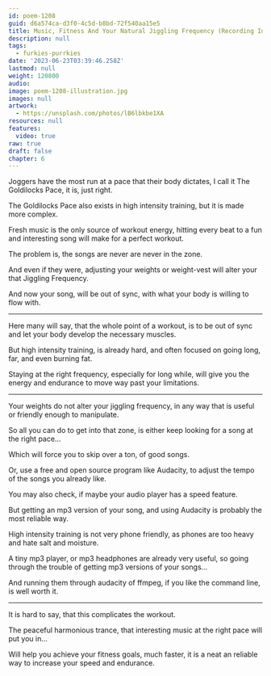 ```yaml
---
id: poem-1208
guid: d6a574ca-d3f0-4c5d-b8bd-72f540aa15e5
title: Music, Fitness And Your Natural Jiggling Frequency (Recording In Progress)
description: null
tags:
  - furkies-purrkies
date: '2023-06-23T03:39:46.258Z'
lastmod: null
weight: 120800
audio:
image: poem-1208-illustration.jpg
images: null
artwork:
  - https://unsplash.com/photos/lB6lbkbe1XA
resources: null
features:
  video: true
raw: true
draft: false
chapter: 6
---
```


Joggers have the most run at a pace that their body dictates,
I call it The Goldilocks Pace, it is, just right.

The Goldilocks Pace also exists in high intensity training,
but it is made more complex.

Fresh music is the only source of workout energy,
hitting every beat to a fun and interesting song will make for a perfect workout.

The problem is,
the songs are never are never in the zone.

And even if they were,
adjusting your weights or weight-vest will alter your that Jiggling Frequency.

And now your song, will be out of sync,
with what your body is willing to flow with.

---

Here many will say, that the whole point of a workout,
is to be out of sync and let your body develop the necessary muscles.

But high intensity training, is already hard,
and often focused on going long, far, and even burning fat.

Staying at the right frequency, especially for long while,
will give you the energy and endurance to move way past your limitations.

---

Your weights do not alter your jiggling frequency,
in any way that is useful or friendly enough to manipulate.

So all you can do to get into that zone,
is either keep looking for a song at the right pace…

Which will force you to skip over a ton,
of good songs.

Or, use a free and open source program like Audacity,
to adjust the tempo of the songs you already like.

You may also check,
if maybe your audio player has a speed feature.

But getting an mp3 version of your song,
and using Audacity is probably the most reliable way.

High intensity training is not very phone friendly,
as phones are too heavy and hate salt and moisture.

A tiny mp3 player, or mp3 headphones are already very useful,
so going through the trouble of getting mp3 versions of your songs…

And running them through audacity of ffmpeg,
if you like the command line, is well worth it.

---

It is hard to say,
that this complicates the workout.

The peaceful harmonious trance,
that interesting music at the right pace will put you in...

Will help you achieve your fitness goals, much faster,
it is a neat an reliable way to increase your speed and endurance.
